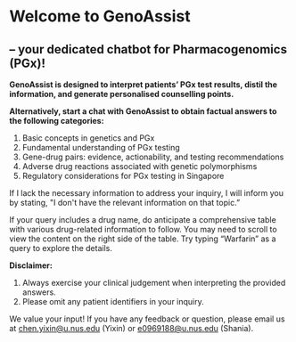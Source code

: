 # Welcome to GenoAssist
## – your dedicated chatbot for Pharmacogenomics (PGx)!

**GenoAssist is designed to interpret patients’ PGx test results, distil the information, and generate personalised counselling points.**

**Alternatively, start a chat with GenoAssist to obtain factual answers to the following categories:**
1. Basic concepts in genetics and PGx
2. Fundamental understanding of PGx testing
3. Gene-drug pairs: evidence, actionability, and testing recommendations
4. Adverse drug reactions associated with genetic polymorphisms
5. Regulatory considerations for PGx testing in Singapore 

If I lack the necessary information to address your inquiry, I will inform you by stating, "I don't have the relevant information on that topic.”

If your query includes a drug name, do anticipate a comprehensive table with various drug-related information to follow. You may need to scroll to view the content on the right side of the table. Try typing “Warfarin” as a query to explore the details.

**Disclaimer:**
1. Always exercise your clinical judgement when interpreting the provided answers.
2. Please omit any patient identifiers in your inquiry.

We value your input! If you have any feedback or question, please email us at chen.yixin@u.nus.edu (Yixin) or e0969188@u.nus.edu (Shania).
